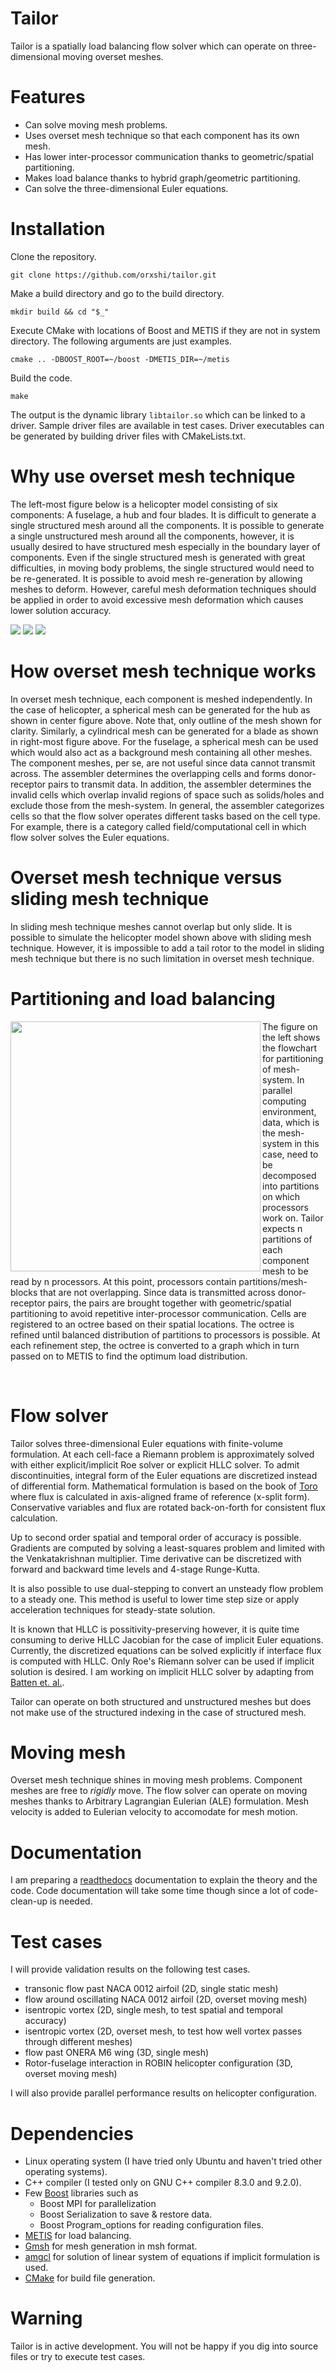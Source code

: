 # Tailor

Tailor is a spatially load balancing flow solver which can operate on three-dimensional moving overset meshes.

# Features
* Can solve moving mesh problems.
* Uses overset mesh technique so that each component has its own mesh.
* Has lower inter-processor communication thanks to geometric/spatial partitioning.
* Makes load balance thanks to hybrid graph/geometric partitioning.
* Can solve the three-dimensional Euler equations.

# Installation

Clone the repository.

`git clone https://github.com/orxshi/tailor.git`

Make a build directory and go to the build directory.

`mkdir build && cd "$_"`

Execute CMake with locations of Boost and METIS if they are not in system directory. The following arguments are just examples.

`cmake .. -DBOOST_ROOT=~/boost -DMETIS_DIR=~/metis`

Build the code.

`make`

The output is the dynamic library `libtailor.so` which can be linked to a driver. Sample driver files are available in test cases. Driver executables can be generated by building driver files with CMakeLists.txt.

# Why use overset mesh technique

The left-most figure below is a helicopter model consisting of six components: A fuselage, a hub and four blades. It is difficult to generate a single structured mesh around all the components. It is possible to generate a single unstructured mesh around all the components, however, it is usually desired to have structured mesh especially in the boundary layer of components. Even if the single structured mesh is generated with great difficulties, in moving body problems, the single structured would need to be re-generated. It is possible to avoid mesh re-generation by allowing meshes to deform. However, careful mesh deformation techniques should be applied in order to avoid excessive mesh deformation which causes lower solution accuracy.

![](https://github.com/orxshi/tailor/blob/main/images/helicopter.png)
![](https://github.com/orxshi/tailor/blob/main/images/hub_mesh_outline.png)
![](https://github.com/orxshi/tailor/blob/main/images/blade_mesh_outline.png)

# How overset mesh technique works

In overset mesh technique, each component is meshed independently. In the case of helicopter, a spherical mesh can be generated for the hub as shown in center figure above. Note that, only outline of the mesh shown for clarity. Similarly, a cylindrical mesh can be generated for a blade as shown in right-most figure above. For the fuselage, a spherical mesh can be used which would also act as a background mesh containing all other meshes. The component meshes, per se, are not useful since data cannot transmit across. The assembler determines the overlapping cells and forms donor-receptor pairs to transmit data. In addition, the assembler determines the invalid cells which overlap invalid regions of space such as solids/holes and exclude those from the mesh-system. In general, the assembler categorizes cells so that the flow solver operates different tasks based on the cell type. For example, there is a category called field/computational cell in which flow solver solves the Euler equations.

# Overset mesh technique versus sliding mesh technique

In sliding mesh technique meshes cannot overlap but only slide. It is possible to simulate the helicopter model shown above with sliding mesh technique. However, it is impossible to add a tail rotor to the model in sliding mesh technique but there is no such limitation in overset mesh technique.

# Partitioning and load balancing

<img src="https://github.com/orxshi/tailor/blob/main/images/partitioning.png" width="400" align="left" />

The figure on the left shows the flowchart for partitioning of mesh-system. In parallel computing environment, data, which is the mesh-system in this case, need to be decomposed into partitions on which processors work on. Tailor expects n partitions of each component mesh to be read by n processors. At this point, processors contain partitions/mesh-blocks that are not overlapping. Since data is transmitted across donor-receptor pairs, the pairs are brought together with geometric/spatial partitioning to avoid repetitive inter-processor communication. Cells are registered to an octree based on their spatial locations. The octree is refined until balanced distribution of partitions to processors is possible. At each refinement step, the octree is converted to a graph which in turn passed on to METIS to find the optimum load distribution.

<br clear="left"/>

# Flow solver
Tailor solves three-dimensional Euler equations with finite-volume formulation. At each cell-face a Riemann problem is approximately solved with either explicit/implicit Roe solver or explicit HLLC solver. To admit discontinuities, integral form of the Euler equations are discretized instead of differential form. Mathematical formulation is based on the book of [Toro](https://www.springer.com/gp/book/9783540252023) where flux is calculated in axis-aligned frame of reference (x-split form). Conservative variables and flux are rotated back-on-forth for consistent flux calculation.

Up to second order spatial and temporal order of accuracy is possible. Gradients are computed by solving a least-squares problem and limited with the Venkatakrishnan multiplier. Time derivative can be discretized with forward and backward time levels and 4-stage Runge-Kutta.

It is also possible to use dual-stepping to convert an unsteady flow problem to a steady one. This method is useful to lower time step size or apply acceleration techniques for steady-state solution.

It is known that HLLC is possitivity-preserving however, it is quite time consuming to derive HLLC Jacobian for the case of implicit Euler equations. Currently, the discretized equations can be solved explicitly if interface flux is computed with HLLC. Only Roe's Riemann solver can be used if implicit solution is desired. I am working on implicit HLLC solver by adapting from [Batten et. al.](https://www.sciencedirect.com/science/article/pii/S0021999197957934).

Tailor can operate on both structured and unstructured meshes but does not make use of the structured indexing in the case of structured mesh.

# Moving mesh

Overset mesh technique shines in moving mesh problems. Component meshes are free to *rigidly* move. The flow solver can operate on moving meshes thanks to Arbitrary Lagrangian Eulerian (ALE) formulation. Mesh velocity is added to Eulerian velocity to accomodate for mesh motion.

# Documentation

I am preparing a [readthedocs](https://tailor.readthedocs.io/en/latest/index.html) documentation to explain the theory and the code. Code documentation will take some time though since a lot of code-clean-up is needed.
# Test cases

I will provide validation results on the following test cases.
* transonic flow past NACA 0012 airfoil (2D, single static mesh)
* flow around oscillating NACA 0012 airfoil (2D, overset moving mesh)
* isentropic vortex (2D, single mesh, to test spatial and temporal accuracy)
* isentropic vortex (2D, overset mesh, to test how well vortex passes through different meshes)
* flow past ONERA M6 wing (3D, single mesh)
* Rotor-fuselage interaction in ROBIN helicopter configuration (3D, overset moving mesh) 

I will also provide parallel performance results on helicopter configuration.

# Dependencies
* Linux operating system (I have tried only Ubuntu and haven't tried other operating systems).
* C++ compiler (I tested only on GNU C++ compiler 8.3.0 and 9.2.0).
* Few [Boost](https://www.boost.org/) libraries such as
    * Boost MPI for parallelization
    * Boost Serialization to save & restore data.
    * Boost Program_options for reading configuration files.
* [METIS](http://glaros.dtc.umn.edu/gkhome/metis/metis/overview) for load balancing.
* [Gmsh](https://gmsh.info/) for mesh generation in msh format.
* [amgcl](https://github.com/ddemidov/amgcl) for solution of linear system of equations if implicit formulation is used.
* [CMake](https://cmake.org/) for build file generation.

# Warning

Tailor is in active development. You will not be happy if you dig into source files or try to execute test cases.
